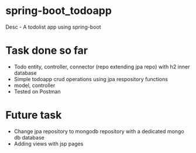 # spring-boot_todoapp
Desc - A todolist app using spring-boot

# Task done so far
 - Todo entity, controller, connector (repo extending jpa repo)  with h2 inner database
 - Simple todoapp crud operations using jpa respository functions 
 - model, controller
 - Tested on Postman

# Future task
 - Change jpa repository to mongodb repository with a dedicated mongo db database
 - Adding views with jsp pages
 
